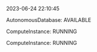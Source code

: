 2023-06-24 22:10:45

AutonomousDatabase: AVAILABLE

ComputeInstance: RUNNING

ComputeInstance: RUNNING